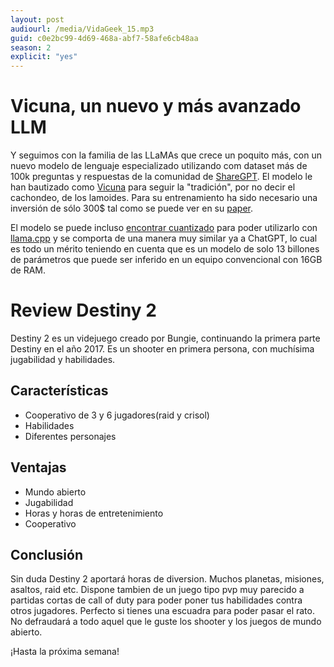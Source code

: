 ```yaml
---
layout: post
audiourl: /media/VidaGeek_15.mp3
guid: c0e2bc99-4d69-468a-abf7-58afe6cb48aa
season: 2
explicit: "yes"
---
```

# Vicuna, un nuevo y más avanzado LLM
Y seguimos con la familia de las LLaMAs que crece un poquito más, con un nuevo modelo de lenguaje especializado utilizando com dataset más de 100k preguntas y respuestas de la comunidad de [ShareGPT][sharegpt]. El modelo le han bautizado como [Vicuna][vicuna] para seguir la "tradición", por no decir el cachondeo, de los lamoides. Para su entrenamiento ha sido necesario una inversión de sólo 300$ tal como se puede ver en su [paper][vicunapaper].

El modelo se puede incluso [encontrar cuantizado][vicuna13b] para poder utilizarlo con [llama.cpp][llamacpp] y se comporta de una manera muy similar ya a ChatGPT, lo cual es todo un mérito teniendo en cuenta que es un modelo de solo 13 billones de parámetros que puede ser inferido en un equipo convencional con 16GB de RAM.

# Review Destiny 2
Destiny 2 es un videjuego creado por Bungie, continuando la primera parte Destiny en el año 2017. Es un shooter en primera persona, con muchísima jugabilidad y habilidades. 

## Características
- Cooperativo de 3 y 6 jugadores(raid y crisol)
- Habilidades
- Diferentes personajes

## Ventajas
- Mundo abierto
- Jugabilidad
- Horas y horas de entretenimiento
- Cooperativo


## Conclusión
Sin duda Destiny 2 aportará horas de diversion. Muchos planetas, misiones, asaltos, raid etc. Dispone tambien de un juego tipo pvp muy parecido a partidas cortas de call of duty para poder poner tus habilidades contra otros jugadores. Perfecto si tienes una escuadra para poder pasar el rato. No defraudará a todo aquel que le guste los shooter y los juegos de mundo abierto. 


¡Hasta la próxima semana!

[sharegpt]: https://sharegpt.com
[vicuna]: https://github.com/lm-sys/FastChat
[vicunapaper]: https://vicuna.lmsys.org
[vicuna13b]: https://huggingface.co/eachadea/ggml-vicuna-13b-4bit
[llamacpp]: https://github.com/ggerganov/llama.cpp
[destiny2]: https://store.steampowered.com/app/1085660/Destiny_2/?l=spanish